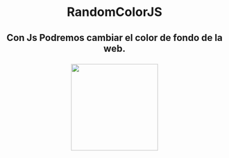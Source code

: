 
<h1 align="center">RandomColorJS</h1>
<h2 align="center">Con Js Podremos cambiar el color de fondo de la web.</h2>

###

<div align="center">
  <img height="200" src="https://media2.giphy.com/media/v1.Y2lkPTc5MGI3NjExN2YxZjg5ODExMTg1MTYyNDdmYjY4ODMzOWRkMWRhMWZmZGIxYmNjOSZjdD1n/l3fQdAyBVHxTLMeTC/giphy.gif"  />
</div>

###
